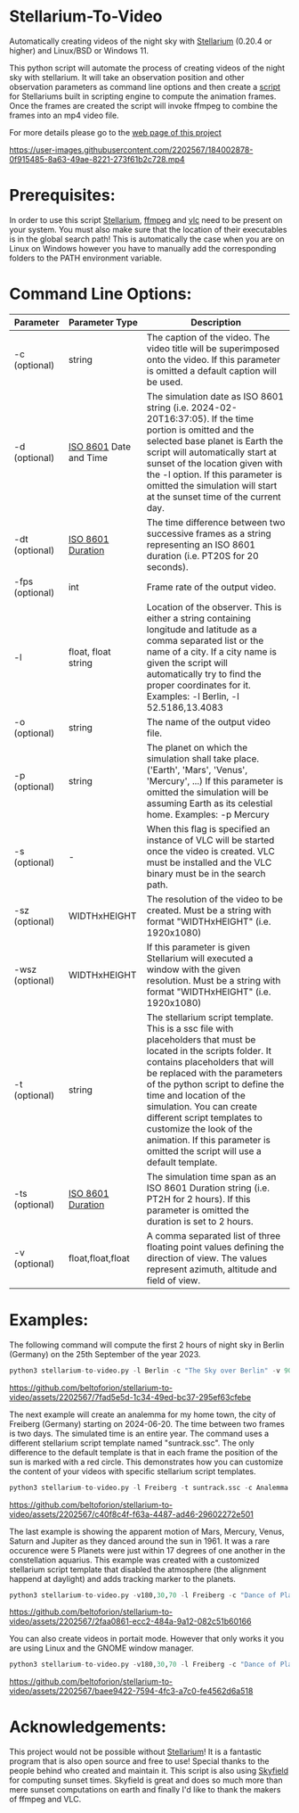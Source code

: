 # Stellarium-To-Video
Automatically creating videos of the night sky with [Stellarium](https://stellarium.org) (0.20.4 or higher) and Linux/BSD or Windows 11.
 
This python script will automate the process of creating videos of the night sky with stellarium. It will take an observation position and other observation parameters as command line options and then create a [script](https://beltoforion.de/en/stellarium_video/index.php?da=1#idStellariumScript) for Stellariums built in scripting engine to compute the animation frames. Once the frames are created the script will invoke ffmpeg to combine the 
frames into an mp4 video file.

For more details please go to the [web page of this project](https://beltoforion.de/en/stellarium_video/)

https://user-images.githubusercontent.com/2202567/184002878-0f915485-8a63-49ae-8221-273f61b2c728.mp4

# Prerequisites:
In order to use this script [Stellarium](https://stellarium.org), [ffmpeg](https://www.ffmpeg.org/) and [vlc](https://www.videolan.org/vlc/) need to be present on your system. You must also
make sure that the location of their executables is in the global search path! This is automatically the case when you are on Linux on Windows however you have to manually add the
corresponding folders to the PATH environment variable.

# Command Line Options:

| Parameter | Parameter Type | Description |
| --- | --- | --- |
| -c (optional) | string | The caption of the video. The video title will be superimposed onto the video. If this parameter is omitted a default caption will be used. |
| -d (optional) | [ISO 8601](https://en.wikipedia.org/wiki/ISO_8601) Date and Time | The simulation date as ISO 8601 string (i.e. 2024-02-20T16:37:05). If the time portion is omitted and the selected base planet is Earth the script will automatically start at sunset of the location given with the -l option. If this parameter is omitted the simulation will start at the sunset time of the current day. |
| -dt (optional) | [ISO 8601 Duration](https://www.digi.com/resources/documentation/digidocs/90001488-13/reference/r_iso_8601_duration_format.htm) | The time difference between two successive frames as a string representing an ISO 8601 duration (i.e. PT20S for 20 seconds). |
| -fps (optional) | int | Frame rate of the output video. |
| -l | float, float<br/>string | Location of the observer. This is either a string containing longitude and latitude as a comma separated list or the name of a city. If a city name is given the script will automatically try to find the proper coordinates for it. Examples: -l Berlin, -l 52.5186,13.4083 |
| -o (optional) | string | The name of the output video file. |
| -p (optional) | string | The planet on which the simulation shall take place. ('Earth', 'Mars', 'Venus', 'Mercury', ...) If this parameter is omitted the simulation will be assuming Earth as its celestial home. Examples: -p Mercury |
| -s (optional) | - | When this flag is specified an instance of VLC will be started once the video is created. VLC must be installed and the VLC binary must be in the search path. |
| -sz (optional) | WIDTHxHEIGHT | The resolution of the video to be created. Must be a string with format "WIDTHxHEIGHT" (i.e. 1920x1080) |
| -wsz (optional) | WIDTHxHEIGHT | If this parameter is given Stellarium will executed a window with the given resolution. Must be a string with format "WIDTHxHEIGHT" (i.e. 1920x1080) |
| -t (optional) | string | The stellarium script template. This is a ssc file with placeholders that must be located in the scripts folder. It contains placeholders that will be replaced with the parameters of the python script to define the time and location of the simulation. You can create different script templates to customize the look of the animation. If this parameter is omitted the script will use a default template. |
| -ts (optional) | [ISO 8601 Duration](https://www.digi.com/resources/documentation/digidocs/90001488-13/reference/r_iso_8601_duration_format.htm) | The simulation time span as an ISO 8601 Duration string (i.e. PT2H for 2 hours). If this parameter is omitted the duration is set to 2 hours. |
| -v (optional) | float,float,float | A comma separated list of three floating point values defining the direction of view. The values represent azimuth, altitude and field of view. |

# Examples:

The following command will compute the first 2 hours of night sky in Berlin (Germany) on the 25th September of the year 2023. 

```python
python3 stellarium-to-video.py -l Berlin -c "The Sky over Berlin" -v 90,25,70 -d 2024-09-25 -ts PT2H -s -o berlin-sky.mp4 -dt PT1M
```
https://github.com/beltoforion/stellarium-to-video/assets/2202567/7fad5e5d-1c34-49ed-bc37-295ef63cfebe

The next example will create an analemma for my home town, the city of Freiberg (Germany) starting on 2024-06-20. The time between two frames is two days. The simulated time is an entire year.
The command uses a different stellarium script template named "suntrack.ssc". The only difference to the default template is that in each frame the position of the sun is marked
with a red circle. This demonstrates how you can customize the content of your videos with specific stellarium script templates.
```python
python3 stellarium-to-video.py -l Freiberg -t suntrack.ssc -c Analemma -d2024-06-20T12:00:00+01:00 -ts P1Y -s -o output.mp4 -dt P2D
```

https://github.com/beltoforion/stellarium-to-video/assets/2202567/c40f8c4f-f63a-4487-ad46-29602272e501

The last example is showing the apparent motion of Mars, Mercury, Venus, Saturn and Jupiter as they danced around the sun in 1961. It was a rare occurence were 5 Planets 
were just within 17 degrees of one another in the constellation aquarius. This example was created with a customized stellarium script template that disabled the atmosphere
(the alignment happend at daylight) and adds tracking marker to the planets.

```python
python3 stellarium-to-video.py -v180,30,70 -l Freiberg -c "Dance of Planets" -d1961-10-08T12:00:00+01:00 -ts P6M -s -o "dance.mp4" -dt P1D -tplanet_track.ssc -sz960x540
```

https://github.com/beltoforion/stellarium-to-video/assets/2202567/2faa0861-ecc2-484a-9a12-082c51b60166

You can also create videos in portait mode. However that only works it you are using Linux and the GNOME window manager.

```python
python3 stellarium-to-video.py -v180,30,70 -l Freiberg -c "Dance of Planets" -d1961-10-08T12:00:00+01:00 -ts P6M -s -o "dance.mp4" -dt P1D -tplanet_track.ssc -sz1080x1920 -wsz1080x1920
```
https://github.com/beltoforion/stellarium-to-video/assets/2202567/baee9422-7594-4fc3-a7c0-fe4562d6a518

# Acknowledgements:
This project would not be possible without [Stellarium](https://stellarium.org)! It is a fantastic program that is also open source and free to use! Special thanks to 
the people behind who created and maintain it. This script is also using [Skyfield](https://rhodesmill.org/skyfield/) for computing sunset times. Skyfield is great and 
does so much more than mere sunset computations on earth and finally I'd like to thank the makers of ffmpeg and VLC.
